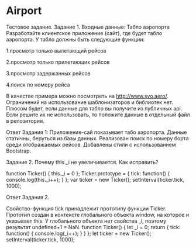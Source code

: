 # Airport
Тестовое задание.
Задание 1.
Входные данные:
                  Табло аэропорта
Разработайте клиентское приложение (сайт), где будет табло аэропорта. У табло должны быть следующие функции:

1.просмотр только вылетающий рейсов

2.просмотр только прилетающих рейсов

3.просмотр задержанных рейсов

4.поиск по номеру рейса

В качестве примера можно посмотреть на http://www.svo.aero/. Ограничений на использование шаблонизаторов и библиотек нет. Плюсом будет, если данные для табло вы получите из публичных api. Если решите их не использовать, то положите данные в отдельный файл в репозитории.


Ответ Задания 1:
Приложение-сай показывает табо аэропорта.
Данные статичны, беруться из базы данных.
Реализован поиск по номеру борта среди отображаемых рейсов.
Добавлены стили с использованием Bootstrap.


Задание 2.
Почему this._i не увеличивается. Как исправить?

function Ticker() {
    this._i = 0
};
Ticker.prototype = {
    tick: function() {
       console.log(this._i++);
    }
};
var ticker = new Ticker();
setInterval(ticker.tick, 1000);

Ответ Задания 2.

Свойство-функция tick принадлежит прототипу функции Ticker. Прототип создан в контексте глобального объекта window, на которое и указывает this. У глобального объекта нет свойства _i, поэтому результат undefined+1 = NaN.
 function Ticker() {
    let _i = 0;
    return {
        tick: function() {
            console.log(_i++);
        }
    }
};
let ticker = new Ticker();
setInterval(ticker.tick, 1000);
